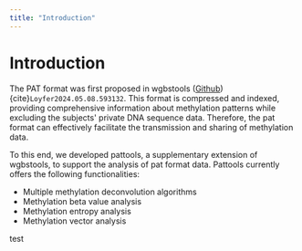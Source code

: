 ```yaml
---
title: "Introduction"
---
```

# Introduction
The PAT format was first proposed in wgbstools ([Github](https://github.com/nloyfer/wgbs_tools)) {cite}`Loyfer2024.05.08.593132`.
This format is compressed and indexed, providing comprehensive information about methylation patterns while excluding
the subjects' private DNA sequence data. Therefore, the pat format can effectively facilitate the transmission and
sharing of methylation data.

To this end, we developed pattools, a supplementary extension of wgbstools, to support the analysis of pat format data.
Pattools currently offers the following functionalities:

+ Multiple methylation deconvolution algorithms
+ Methylation beta value analysis
+ Methylation entropy analysis
+ Methylation vector analysis


test



```{bibliography}
```